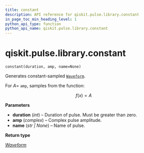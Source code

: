 ```yaml
---
title: constant
description: API reference for qiskit.pulse.library.constant
in_page_toc_min_heading_level: 1
python_api_type: function
python_api_name: qiskit.pulse.library.constant
---
```


<span id="qiskit-pulse-library-constant" />

# qiskit.pulse.library.constant

<span id="qiskit.pulse.library.constant" />

`constant(duration, amp, name=None)`

Generates constant-sampled [`Waveform`](qiskit.pulse.library.Waveform "qiskit.pulse.library.Waveform").

For $A=$ `amp`, samples from the function:

$$
f(x) = A
$$

**Parameters**

*   **duration** (*int*) – Duration of pulse. Must be greater than zero.
*   **amp** (*complex*) – Complex pulse amplitude.
*   **name** (*str | None*) – Name of pulse.

**Return type**

[*Waveform*](qiskit.pulse.library.Waveform "qiskit.pulse.library.waveform.Waveform")

